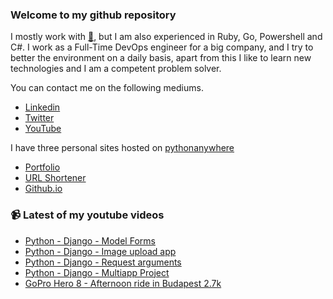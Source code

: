 ### Welcome to my github repository

I mostly work with [:snake:](https://www.python.org/), but I am also experienced in Ruby, Go, Powershell and C#. I work as a Full-Time DevOps engineer for a big company, and I try to better the environment on a daily basis, apart from this I like to learn new technologies and I am a competent problem solver.

You can contact me on the following mediums.
- [Linkedin](https://www.linkedin.com/in/r3ap3rpy)
- [Twitter](https://twitter.com/r3ap3rpy)
- [YouTube](https://www.youtube.com/channel/UC1qkMXH8d2I9DDAtBSeEHqg)

I have three personal sites hosted on [pythonanywhere](https://www.pythonanywhere.com/)
- [Portfolio](http://r3ap3rpy.pythonanywhere.com/)
- [URL Shortener](http://shortenpy.pythonanywhere.com/)
- [Github.io](https://r3ap3rpy.github.io/)

### :video_camera: Latest of my youtube videos
<!-- YOUTUBE:START -->
- [Python - Django - Model Forms](https://www.youtube.com/watch?v=BKi2Ag4SanE)
- [Python - Django - Image upload app](https://www.youtube.com/watch?v=vhz3OdiMaKY)
- [Python - Django - Request arguments](https://www.youtube.com/watch?v=bPZBaZCzFHs)
- [Python - Django - Multiapp Project](https://www.youtube.com/watch?v=F3fpEUvwmu0)
- [GoPro Hero 8 - Afternoon ride in Budapest 2.7k](https://www.youtube.com/watch?v=NuaWEzCniis)
<!-- YOUTUBE:END -->

